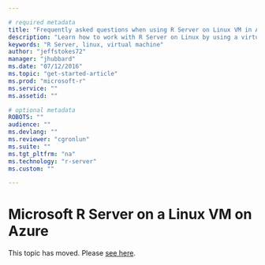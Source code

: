 ```yaml
---

# required metadata
title: "Frequently asked questions when using R Server on Linux VM in Azure | Microsoft Azure"
description: "Learn how to work with R Server on Linux by using a virtual machine in Azure."
keywords: "R Server, linux, virtual machine"
author: "jeffstokes72"
manager: "jhubbard"
ms.date: "07/12/2016"
ms.topic: "get-started-article"
ms.prod: "microsoft-r"
ms.service: ""
ms.assetid: ""

# optional metadata
ROBOTS: ""
audience: ""
ms.devlang: ""
ms.reviewer: "cgronlun"
ms.suite: ""
ms.tgt_pltfrm: "na"
ms.technology: "r-server"
ms.custom: ""

---
```


# Microsoft R Server on a Linux VM on Azure

This topic has moved. Please [see here](vm-azure-rserver-linux.md).

